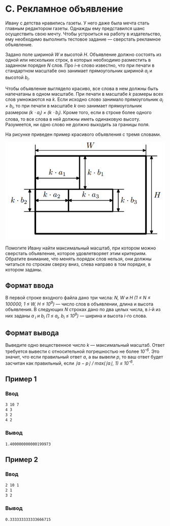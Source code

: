 # C. Рекламное объявление

Ивану с детства нравились газеты. У него даже была мечта стать главным редактором газеты. Однажды ему представился шанс
осуществить свою мечту. Чтобы устроиться на работу в издательство, ему необходимо выполнить тестовое задание — сверстать
рекламное объявление.

Задано поле шириной _W_ и высотой _H_. Объявление должно состоять из одной или нескольких строк, в которых необходимо
разместить в заданном порядке _N_ слов. Про _i_-е слово известно, что при печати в стандартном масштабе оно занимает
прямоугольник шириной _a<sub>i</sub>_ и высотой _b<sub>i</sub>_.

Чтобы объявление выглядело красиво, все слова в нем должны быть напечатаны в одном масштабе. При печати в масштабе _k_
размеры всех слов умножаются на _k_. Если исходно слово занимало прямоугольник _a<sub>i</sub> × b<sub>i</sub>_, то при
печати в масштабе _k_ оно занимает прямоугольник размером _(k ⋅ a<sub>i</sub>) × (k ⋅ b<sub>i</sub>)_. Кроме того, если
в строке более одного слова, то все слова в ней должны иметь одинаковую высоту. Разумеется, ни одно слово не должно
выходить за границы поля.

На рисунке приведен пример красивого объявления с тремя словами.

![advert.png](..%2F.res%2Fadvert.png)

Помогите Ивану найти максимальный масштаб, при котором можно сверстать объявление, которое удовлетворяет этим критериям.
Обратите внимание, что менять порядок слов нельзя, они должны читаться по строкам сверху вниз, слева направо в том
порядке, в котором заданы.

## Формат ввода

В первой строке входного файла дано три числа: _N, W_ и _H (1 ≤ N ≤ 100000, 1 ≤ W, H ≤ 10<sup>9</sup>)_ — число слов в
объявлении, длина и высота объявления. В следующих _N_ строках дано по два целых числа, в _i_-й из них заданы _a<sub>
i</sub>_ и _b<sub>i</sub> (1 ≤ a<sub>i</sub>, b<sub>i</sub> ≤ 10<sup>9</sup>)_ — ширина и высота _i_-го слова.

## Формат вывода

Выведите одно вещественное число _k_ — максимальный масштаб. Ответ требуется вывести с относительной погрешностью не
более _10<sup>-6</sup>_. Это значит, что если правильный ответ _a_, а вы вывели _p_, то ваш ответ будет засчитан как
правильный, если _∣a − p∣ / max(∣a∣, 1) ≤ 10<sup>-6</sup>_.

## Пример 1

### Ввод

    3 10 7
    4 3
    3 2
    4 2

### Вывод

    1.400000000000199973

## Пример 2

### Ввод

    2 10 1
    2 1
    3 2

### Вывод

    0.333333333333666715

